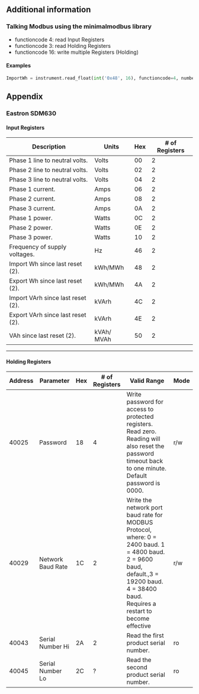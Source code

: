 ## Additional information <a name="additional"></a>

### Talking Modbus using the minimalmodbus library
- functioncode 4: read Input Registers
- functioncode 3: read Holding Registers
- functioncode 16: write multiple Registers (Holding)

#### Examples

```python
ImportWh = instrument.read_float(int('0x48', 16), functioncode=4, numberOfRegisters=2)
```

## Appendix <a name="appendix"></a>

### Eastron SDM630
#### Input Registers

| Description                       | Units      | Hex | # of Registers |
|-----------------------------------|------------|-----|----------------|
| Phase 1 line to neutral volts.    | Volts      | 00  | 2              |
| Phase 2 line to neutral volts.    | Volts      | 02  | 2              |
| Phase 3 line to neutral volts.    | Volts      | 04  | 2              |
| Phase 1 current.                  | Amps       | 06  | 2              |
| Phase 2 current.                  | Amps       | 08  | 2              |
| Phase 3 current.                  | Amps       | 0A  | 2              |
| Phase 1 power.                    | Watts      | 0C  | 2              |
| Phase 2 power.                    | Watts      | 0E  | 2              |
| Phase 3 power.                    | Watts      | 10  | 2              |
| Frequency of supply voltages.     | Hz         | 46  | 2              |
| Import Wh since last reset (2).   | kWh/MWh    | 48  | 2              |
| Export Wh since last reset (2).   | kWh/MWh    | 4A  | 2              |
| Import VArh since last reset (2). | kVArh      | 4C  | 2              |
| Export VArh since last reset (2). | kVArh      | 4E  | 2              |
| VAh since last reset (2).         | kVAh/ MVAh | 50  | 2              |

---

#### Holding Registers

| Address | Parameter         | Hex | # of Registers | Valid Range                                                                                                                                                                               | Mode |
|---------|-------------------|-----|----------------|-------------------------------------------------------------------------------------------------------------------------------------------------------------------------------------------|------|
| 40025   | Password          | 18  | 4              | Write password for access to protected registers. Read zero. Reading will also reset the password timeout back to one minute. Default password is 0000.                                   | r/w  |
| 40029   | Network Baud Rate | 1C  | 2              | Write the network port baud rate for MODBUS Protocol, where: 0 = 2400 baud. 1 = 4800 baud. 2 = 9600 baud, default.,3 = 19200 baud. 4 = 38400 baud. Requires a restart to become effective | r/w  |
| 40043   | Serial Number Hi  | 2A  | 2              | Read the first product serial number.                                                                                                                                                     | ro   |
| 40045   | Serial Number Lo  | 2C  | ?              | Read the second product serial number.                                                                                                                                                    | ro   |



